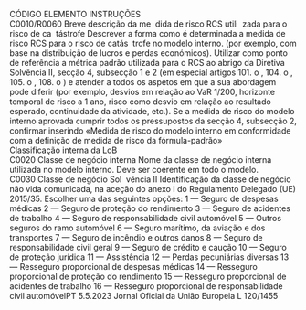  
CÓDIGO  ELEMENTO  INSTRUÇÕES  
C0010/R0060  Breve descrição da me ­
dida de risco RCS utili ­
zada para o risco de ca ­
tástrofe  Descrever a forma como é determinada a medida de risco RCS para o risco de catás ­
trofe no modelo interno. (por exemplo, com base na distribuição de lucros e perdas 
económicos). 
Utilizar como ponto de referência a métrica padrão utilizada para o RCS ao abrigo da 
Diretiva Solvência II, secção 4, subsecção 1 e 2 (em especial artigos 101.  o , 104.  o , 105.  o , 
108.  o ) e atender a todos os aspetos em que a sua abordagem pode diferir (por exemplo, 
desvios em relação ao VaR 1/200, horizonte temporal de risco a 1 ano, risco como 
desvio em relação ao resultado esperado, continuidade da atividade, etc.). 
Se a medida de risco do modelo interno aprovada cumprir todos os pressupostos da 
secção 4, subsecção 2, confirmar inserindo «Medida de risco do modelo interno em 
conformidade com a definição de medida de risco da fórmula-padrão»  
Classificação interna da LoB  
C0020  Classe de negócio interna  Nome da classe de negócio interna utilizada no modelo interno. Deve ser coerente em 
todo o modelo.  
C0030  Classe de negócio Sol ­
vência II  Identificação da classe de negócio não vida comunicada, na aceção do anexo I do 
Regulamento Delegado (UE) 2015/35. Escolher uma das seguintes opções: 
1 — Seguro de despesas médicas 
2 — Seguro de proteção do rendimento 
3 — Seguro de acidentes de trabalho 
4 — Seguro de responsabilidade civil automóvel 
5 — Outros seguros do ramo automóvel 
6 — Seguro marítimo, da aviação e dos transportes 
7 — Seguro de incêndio e outros danos 
8 — Seguro de responsabilidade civil geral 
9 — Seguro de crédito e caução 
10 — Seguro de proteção jurídica 
11 — Assistência 
12 — Perdas pecuniárias diversas 
13 — Resseguro proporcional de despesas médicas 
14 — Resseguro proporcional de proteção do rendimento 
15 — Resseguro proporcional de acidentes de trabalho 
16 — Resseguro proporcional de responsabilidade civil automóvelPT  5.5.2023 Jornal Oficial da União Europeia L 120/1455